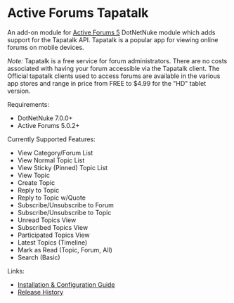 Active Forums Tapatalk
====================

An add-on module for [Active Forums 5](https://github.com/jbrunken/ActiveForums) DotNetNuke module which adds support for the Tapatalk API. Tapatalk is a popular app for viewing online forums on mobile devices.

*Note:* Tapatalk is a free service for forum administrators. There are no costs associated with having your forum accessible via the Tapatalk client. The Official tapatalk clients used to access forums are available in the various app stores and range in price from FREE to $4.99 for the "HD" tablet version. 

Requirements:

- DotNetNuke 7.0.0+
- Active Forums 5.0.2+

Currently Supported Features:

- View Category/Forum List
- View Normal Topic List
- View Sticky (Pinned) Topic List
- View Topic
- Create Topic
- Reply to Topic
- Reply to Topic w/Quote
- Subscribe/Unsubscribe to Forum
- Subscribe/Unsubscribe to Topic
- Unread Topics View
- Subscribed Topics View
- Participated Topics View
- Latest Topics (Timeline)
- Mark as Read (Topic, Forum, All)
- Search (Basic)

Links:

- [Installation & Configuration Guide](https://github.com/jbrunken/ActiveForumsTapatalk/wiki/Installation-&-Configuration-Instructions)
- [Release History](https://github.com/jbrunken/ActiveForumsTapatalk/wiki/Release-HIstory)
